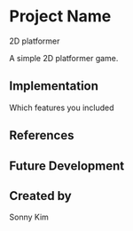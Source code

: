 # Project Name
2D platformer

A simple 2D platformer game.

## Implementation
Which features you included

## References

## Future Development

## Created by
Sonny Kim
